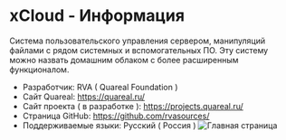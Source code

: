# xCloud - Информация
Система пользовательского управления сервером, манипуляций файлами с рядом системных и вспомогательных ПО. Эту систему можно назвать домашним облаком с более расширенным функционалом.
- Разработчик: RVA ( Quareal Foundation )
- Сайт Quareal: https://quareal.ru/
- Сайт проекта ( в разработке ): https://projects.quareal.ru/
- Страница GitHub: https://github.com/rvasources/
- Поддерживаемые языки: Русский ( Россия )
![Главная страница](https://github.com/rvasources/xCloud/blob/master/main.jpg)
